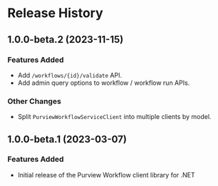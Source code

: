 # Release History

## 1.0.0-beta.2 (2023-11-15)

### Features Added

- Add `/workflows/{id}/validate` API.
- Add admin query options to workflow / workflow run APIs.

### Other Changes

- Split `PurviewWorkflowServiceClient` into multiple clients by model.

## 1.0.0-beta.1 (2023-03-07)

### Features Added
- Initial release of the Purview Workflow client library for .NET

